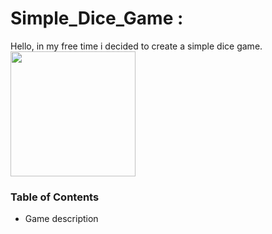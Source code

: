 # Simple_Dice_Game :
Hello, in my free time i decided to create a simple dice game. </br>
<img src ="https://github.com/StefanHristov1997/Simple_Dice_Game/assets/133797718/3ee9d1e2-f7a3-46a0-b699-c3b37bebcea1" width= "200" higth="200" />

### Table of Contents
- <bold> Game description </bold>
